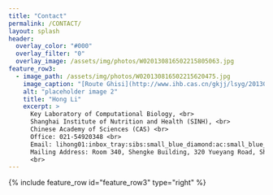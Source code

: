 ```yaml
---
title: "Contact"
permalink: /CONTACT/
layout: splash
header:
  overlay_color: "#000"
  overlay_filter: "0"
  overlay_image: /assets/img/photos/W020130816502215805063.jpg
feature_row3:
  - image_path: /assets/img/photos/W020130816502215620475.jpg
    image_caption: "[Route Ghisi](http://www.ihb.cas.cn/gkjj/lsyg/201308/t20130816_3913407.html)"
    alt: "placeholder image 2"
    title: "Hong Li"
    excerpt: >
      Key Laboratory of Computational Biology, <br>
      Shanghai Institute of Nutrition and Health (SINH), <br>
      Chinese Academy of Sciences (CAS) <br>
      Office: 021-54920348 <br>
      Email: lihong01:inbox_tray:sibs:small_blue_diamond:ac:small_blue_diamond:cn <br>
      Mailing Address: Room 340, Shengke Building, 320 Yueyang Road, Shanghai, China. <br>
      <br>
---
```


{% include feature_row id="feature_row3" type="right" %}